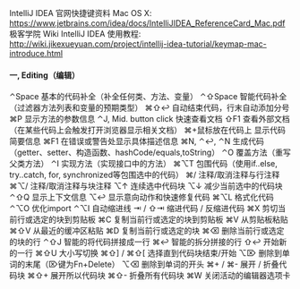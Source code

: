 IntelliJ IDEA 官网快捷键资料 Mac OS X: <https://www.jetbrains.com/idea/docs/IntelliJIDEA_ReferenceCard_Mac.pdf>  
极客学院 Wiki IntelliJ IDEA 使用教程: <http://wiki.jikexueyuan.com/project/intellij-idea-tutorial/keymap-mac-introduce.html>


####  一, Editing（编辑）

⌃Space 基本的代码补全（补全任何类、方法、变量）
⌃⇧Space 智能代码补全（过滤器方法列表和变量的预期类型）
⌘⇧↩ 自动结束代码，行末自动添加分号
⌘P 显示方法的参数信息
⌃J, Mid. button click 快速查看文档
⇧F1 查看外部文档（在某些代码上会触发打开浏览器显示相关文档）
⌘+鼠标放在代码上 显示代码简要信息
⌘F1 在错误或警告处显示具体描述信息
⌘N, ⌃↩, ⌃N 生成代码（getter、setter、构造函数、hashCode/equals,toString）
⌃O 覆盖方法（重写父类方法）
⌃I 实现方法（实现接口中的方法）
⌘⌥T 包围代码（使用if..else, try..catch, for, synchronized等包围选中的代码）
⌘/ 注释/取消注释与行注释
⌘⌥/ 注释/取消注释与块注释
⌥↑ 连续选中代码块
⌥↓ 减少当前选中的代码块
⌃⇧Q 显示上下文信息
⌥↩ 显示意向动作和快速修复代码
⌘⌥L 格式化代码
⌃⌥O 优化import
⌃⌥I 自动缩进线
⇥ / ⇧⇥ 缩进代码 / 反缩进代码
⌘X 剪切当前行或选定的块到剪贴板
⌘C 复制当前行或选定的块到剪贴板
⌘V 从剪贴板粘贴
⌘⇧V 从最近的缓冲区粘贴
⌘D 复制当前行或选定的块
⌘⌫ 删除当前行或选定的块的行
⌃⇧J 智能的将代码拼接成一行
⌘↩ 智能的拆分拼接的行
⇧↩ 开始新的一行
⌘⇧U 大小写切换
⌘⇧] / ⌘⇧[ 选择直到代码块结束/开始
⌥⌦ 删除到单词的末尾（⌦键为Fn+Delete）
⌥⌫ 删除到单词的开头
⌘+ / ⌘- 展开 / 折叠代码块
⌘⇧+ 展开所以代码块
⌘⇧- 折叠所有代码块
⌘W 关闭活动的编辑器选项卡